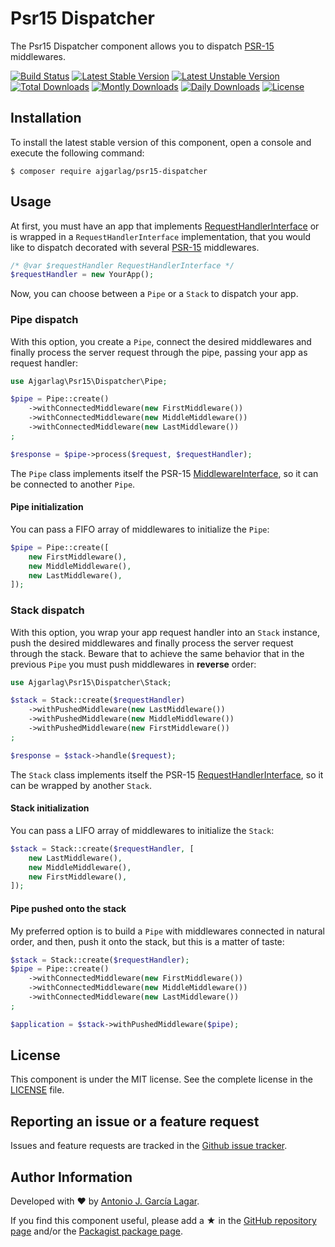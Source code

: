 Psr15 Dispatcher
================    

The Psr15 Dispatcher component allows you to dispatch [PSR-15] middlewares.

[![Build Status](https://travis-ci.org/ajgarlag/psr15-dispatcher.png?branch=master)](https://travis-ci.org/ajgarlag/psr15-dispatcher)
[![Latest Stable Version](https://poser.pugx.org/ajgarlag/psr15-dispatcher/v/stable.png)](https://packagist.org/packages/ajgarlag/psr15-dispatcher)
[![Latest Unstable Version](https://poser.pugx.org/ajgarlag/psr15-dispatcher/v/unstable.png)](https://packagist.org/packages/ajgarlag/psr15-dispatcher)
[![Total Downloads](https://poser.pugx.org/ajgarlag/psr15-dispatcher/downloads.png)](https://packagist.org/packages/ajgarlag/psr15-dispatcher)
[![Montly Downloads](https://poser.pugx.org/ajgarlag/psr15-dispatcher/d/monthly.png)](https://packagist.org/packages/ajgarlag/psr15-dispatcher)
[![Daily Downloads](https://poser.pugx.org/ajgarlag/psr15-dispatcher/d/daily.png)](https://packagist.org/packages/ajgarlag/psr15-dispatcher)
[![License](https://poser.pugx.org/ajgarlag/psr15-dispatcher/license.png)](https://packagist.org/ajgarlag/psr15-dispatcher)


Installation
------------

To install the latest stable version of this component, open a console and execute the following command:
```
$ composer require ajgarlag/psr15-dispatcher
```


Usage
-----

At first, you must have an app that implements [RequestHandlerInterface] or is wrapped in a
`RequestHandlerInterface` implementation, that you would like to dispatch decorated with several [PSR-15] middlewares.

```php
/* @var $requestHandler RequestHandlerInterface */
$requestHandler = new YourApp();
```

Now, you can choose between a `Pipe` or a `Stack` to dispatch your app.

### Pipe dispatch

With this option, you create a `Pipe`, connect the desired middlewares and finally process the server
request through the pipe, passing your app as request handler:

```php
use Ajgarlag\Psr15\Dispatcher\Pipe;

$pipe = Pipe::create()
    ->withConnectedMiddleware(new FirstMiddleware())
    ->withConnectedMiddleware(new MiddleMiddleware())
    ->withConnectedMiddleware(new LastMiddleware())
;

$response = $pipe->process($request, $requestHandler);
```

The `Pipe` class implements itself the PSR-15 [MiddlewareInterface], so it can be connected to another `Pipe`.


#### Pipe initialization

You can pass a FIFO array of middlewares to initialize the `Pipe`:

```php
$pipe = Pipe::create([
    new FirstMiddleware(),
    new MiddleMiddleware(),
    new LastMiddleware(),
]);
```

### Stack dispatch

With this option, you wrap your app request handler into an `Stack` instance, push the desired middlewares and finally process
the server request through the stack. Beware that to achieve the same behavior that in the previous `Pipe` you must push
middlewares in **reverse** order:

```php
use Ajgarlag\Psr15\Dispatcher\Stack;

$stack = Stack::create($requestHandler)
    ->withPushedMiddleware(new LastMiddleware())
    ->withPushedMiddleware(new MiddleMiddleware())
    ->withPushedMiddleware(new FirstMiddleware())
;

$response = $stack->handle($request);
```

The `Stack` class implements itself the PSR-15 [RequestHandlerInterface], so it can be wrapped by another `Stack`.

#### Stack initialization

You can pass a LIFO array of middlewares to initialize the `Stack`:

```php
$stack = Stack::create($requestHandler, [
    new LastMiddleware(),
    new MiddleMiddleware(),
    new FirstMiddleware(),
]);
```

#### Pipe pushed onto the stack

My preferred option is to build a `Pipe` with middlewares connected in natural order, and then, push it onto the stack,
but this is a matter of taste:

```php
$stack = Stack::create($requestHandler);
$pipe = Pipe::create()
    ->withConnectedMiddleware(new FirstMiddleware())
    ->withConnectedMiddleware(new MiddleMiddleware())
    ->withConnectedMiddleware(new LastMiddleware())
;

$application = $stack->withPushedMiddleware($pipe);
```


License
-------

This component is under the MIT license. See the complete license in the [LICENSE] file.


Reporting an issue or a feature request
---------------------------------------

Issues and feature requests are tracked in the [Github issue tracker].


Author Information
------------------

Developed with ♥ by [Antonio J. García Lagar].

If you find this component useful, please add a ★ in the [GitHub repository page] and/or the [Packagist package page].

[PSR-15]: https://www.php-fig.org/psr/psr-15/
[RequestHandlerInterface]: https://www.php-fig.org/psr/psr-15/#21-psrhttpserverrequesthandlerinterface
[MiddlewareInterface]: https://www.php-fig.org/psr/psr-15/#22-psrhttpservermiddlewareinterface
[LICENSE]: LICENSE
[Github issue tracker]: https://github.com/ajgarlag/psr15-dispatcher/issues
[Antonio J. García Lagar]: http://aj.garcialagar.es
[GitHub repository page]: https://github.com/ajgarlag/psr15-dispatcher
[Packagist package page]: https://packagist.org/packages/ajgarlag/psr15-dispatcher
